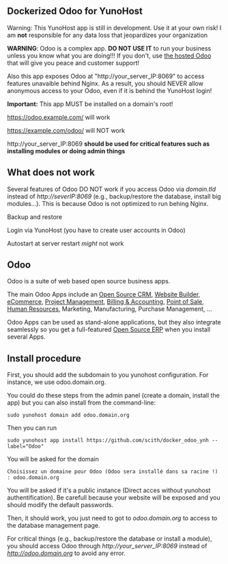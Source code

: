 Dockerized Odoo for YunoHost
----------------------------
Warning: This YunoHost app is still in development. Use it at your own risk! I am **not** responsible for any data loss that jeopardizes your organization


**WARNING**: Odoo is a complex app. **DO NOT USE IT** to run your business unless you know what you are doing!!! If you don't, use <a href="https://www.odoo.com/fr_FR/pricing-online#num_users=1&custom_apps=0">the hosted Odoo</a> that will give you peace and customer support!

Also this app exposes Odoo at "http://your_server_IP:8069" to access features unavaible behind Nginx. As a result, you should NEVER allow anonymous access to your Odoo, even if it is behind the YunoHost login!


**Important:** This app MUST be installed on a domain's root!

https://odoo.example.com/ will work

https://example.com/odoo/ will NOT work

http://your_server_IP:8069 **should be used for critical features such as installing modules or doing admin things**


What does not work
------------------
Several features of Odoo DO NOT work if you access Odoo via _domain.tld_ instead of _http://severIP:8069_ (e.g., backup/restore the database, install big modules...). This is because Odoo is not optimized to run behing Nginx.

Backup and restore

Login via YunoHost (you have to create user accounts in Odoo)

Autostart at server restart *might* not work


Odoo
----

Odoo is a suite of web based open source business apps.

The main Odoo Apps include an <a href="https://www.odoo.com/page/crm">Open Source CRM</a>, <a href="https://www.odoo.com/page/website-builder">Website Builder</a>, <a href="https://www.odoo.com/page/e-commerce">eCommerce</a>, <a href="https://www.odoo.com/page/project-management">Project Management</a>, <a href="https://www.odoo.com/page/accounting">Billing &amp; Accounting</a>, <a href="https://www.odoo.com/page/point-of-sale">Point of Sale</a>, <a href="https://www.odoo.com/page/employees">Human Resources</a>, Marketing, Manufacturing, Purchase Management, ...  

Odoo Apps can be used as stand-alone applications, but they also integrate seamlessly so you get
a full-featured <a href="https://www.odoo.com">Open Source ERP</a> when you install several Apps.

Install procedure
----
First, you should add the subdomain to you yunohost configuration. For instance, we use odoo.domain.org.

You could do these steps from the admin panel (create a domain, install the app) but you can also install from the command-line:


```sudo yunohost domain add odoo.domain.org```

Then you can run

```sudo yunohost app install https://github.com/scith/docker_odoo_ynh --label="Odoo"```

You will be asked for the domain

```Choisissez un domaine pour Odoo (Odoo sera installé dans sa racine !) : odoo.domain.org```

You will be asked if it's a public instance (Direct acces without yunohost authentification). Be carefull because your website will be exposed and you should modify the default passwords.

Then, it should work, you just need to got to _odoo.domain.org_ to access to the database management page.

For critical things (e.g., backup/restore the database or install a module), you should access Odoo through _http://your_server_IP:8069_ instead of _http://odoo.domain.org_ to avoid any error.
